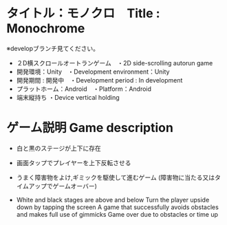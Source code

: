 # タイトル：モノクロ　Title : Monochrome

※developブランチ見てください。
* ２D横スクロールオートランゲーム　・2D side-scrolling autorun game
* 開発環境：Unity　・Development environment：Unity
* 開発期間 : 開発中　・Development period : In development
* プラットホーム：Android　・Platform：Android 
* 端末縦持ち ・Device vertical holding

# ゲーム説明 Game description
* 白と黒のステージが上下に存在
* 画面タップでプレイヤーを上下反転させる
* うまく障害物をよけ,ギミックを駆使して進むゲーム (障害物に当たる又はタイムアップでゲームオーバー)

* White and black stages are above and below
Turn the player upside down by tapping the screen
A game that successfully avoids obstacles and makes full use of gimmicks
Game over due to obstacles or time up
